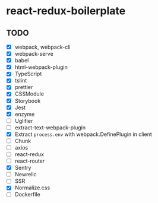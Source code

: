 # react-redux-boilerplate

## TODO

- [x] webpack, webpack-cli
- [x] webpack-serve
- [x] babel
- [x] html-webpack-plugin
- [x] TypeScript
- [x] tslint
- [x] prettier
- [x] CSSModule
- [x] Storybook
- [x] Jest
- [x] enzyme
- [ ] Uglifier
- [ ] extract-text-webpack-plugin
- [x] Extract `process.env` with webpack.DefinePlugin in client
- [ ] Chunk
- [ ] axios
- [ ] react-redux
- [ ] react-router
- [x] Sentry
- [ ] Newrelic
- [ ] SSR
- [x] Normalize.css
- [ ] Dockerfile

